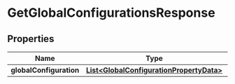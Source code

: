 # GetGlobalConfigurationsResponse

## Properties
Name | Type | Description | Notes
------------ | ------------- | ------------- | -------------
**globalConfiguration** | [**List&lt;GlobalConfigurationPropertyData&gt;**](GlobalConfigurationPropertyData.md) |  |  [optional]
